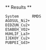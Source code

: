 ** Results **

```
System		RMDS
AGOSUL_Ni2+	
DIDZUN_Cu2+	
ESABEH_VO2+	
HUHLIF_La3+	
IJEKOY_Cu2+	
PUBPEI_Gd3+	
```
